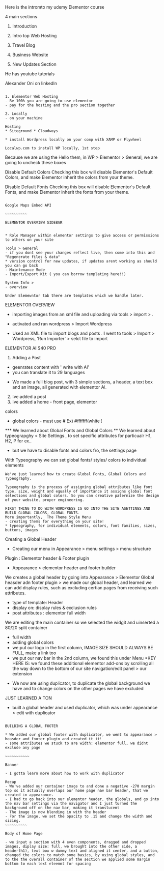 Here is the intromto my udemy Elementor course

4 main sections

1. Introduction

2. Intro top Web Hosting

3. Travel Blog

4. Business Website

5. New Updates Section

He has youtube tutorials 

Alexander Oni on linkedIn

~~~~~~~~~~~

1. Elementor Web Hosting
- Be 100% you are going to use elementor
- pay for the hosting and the pro section together

2. Locally
- on your machine

Hosting
* Siteground * Cloudways

* install Wordpress locally on your comp with XAMP or Flywheel

Localwp.com to install WP locally, 1st step

~~~~~~~~~~~~~~~~~~~~~~~~~~~~~~~~~~
Because we are using the Hello them, in WP > Elementor > General, we are going to uncheck these boxes 

Disable Default Colors	 Checking this box will disable Elementor's Default Colors, and make Elementor inherit the colors from your theme.

Disable Default Fonts	 Checking this box will disable Elementor's Default Fonts, and make Elementor inherit the fonts from your theme.
~~~~~~~~~~~~

Google Maps Embed API

~~~~~~~~~~

ELEMENTOR OVERVIEW SIDEBAR


* Role Manager within elementor settings to give access or permissions to others on your site

Tools > General
- if you dont see your changes reflect live, then come into this and "Regenerate files & data"
* version control for new updates, if updates arent working as should you can go back
- Maintenance Mode 
- Import/Export Kit ( you can borrow templating here!!)

System Info >
- overview

Under Elemewntor tab there are templates which we handle later.

~~~~~~~~~~~~~~~~~~~~~~~~~~~~~~

ELEMENTOR OVERVIEW

- importing images from an xml file and uploading via tools > import > .
- activated and ran wordpress > Import Wordpress

- Used an XML file to import blogs and posts . I went to tools > Import > Wordpress, 'Run Importer' > selct file to import 

ELEMENTOR AI $40 PRO
1. Adding a Post
- geenrates content with ' write with AI'
- you can translate it to 29 languages 
* We made a full blog post, with 3 simple sections, a header, a text box and an image, all generated with elementor AI.

2. Ive added a post
3. Ive added a home - front page, elementor

colors
- global colors - must use #
Ex) #fffffff(white )

*** We learned about Global Fonts and Global Colors
** We learned about typeograpghy < Site Settings , to set specific attributes for particualr H1, H2, P for ex..
- but we have to disable fonts and colors fro, the settings page

With Typeography we can set global fonts/ styles/ colors to individual elements

~~~~~~~~~~~~~~~~~~~~~~
We've just learned how to create Global Fonts, Global Colors and Typeography.

Typeography is the process of assigning global attributes like font type, size, weight and equally of importance it assigns global font selections and global colors. So you can creative paternize the design of your website, proper engineering.

FIRST THING TO DO WITH WORDPRESS IS GO INTO THE SITE ASETTINGS AND BUILD GLOBAL COLORS, GLOBAL FONTS.
More importantly,  The Theme Style Menu
- creating thems for everything on your site!
* typeography, for individual elements, colors, font families, sizes, buttons, images

~~~~~~~~~~~~~~~~~~~~~~~~~~~~~~~~~~~~~~~~~~~~~~~~~~~~~~~~~~~~~~~~~~~~~~~
Creating a Global Header
- Creating our menu in Appearance > menu settings > menu structure

Plugin : Elementor header & Footer plugin
- Appearance > elementor header and footer builder

We creates a global header by going into Appearance > Elementor Global heasder adn footer plugin > we made our global header, and learned we can add display rules, such as excluding certian pages from receiving such attributes.
- type of template: Header
- display on: display rules & exclusion rules
- post attributes : elementor full width

We are editing the main container so we selected the widgit and uinserted a 80/20 split container
- full width
- adding global colors 
- we put our logo in the first column, IMAGE SIZE SHOULD ALWAYS BE FULL, make a link too
- we put our nav bar in the 2nd column, we found this under Menu
*KEY HERE IS: we found these additional elementor add-ons by scrolling all the way down to the bottom of our site navigation/edit panel > our extension

* We now are using duplicator, to duplicate the global background we have and to change colors on the other pages we have excluded

JUST LEARNED A TON
- built a global header and used duplicator, which was under appearance > edit with duplicator

~~~~~~~~~~~~~~~~~~~~~~~~~~~~~~~~~~~~~~~~~~~~~~~~~~~~~~~~~~~

BUILDING A GLOBAL FOOTER

* We added our global footer with duplicator, we went to appearance > heasder and footer plugin and created it it!
- some attributes we stuck to are width: elementor full, we didnt exclude any page 

~~~~~~~~~~~

Banner

- I gotta learn more about how to work with duplicator

Recap
- We've added our container image to and done a negative -270 margin top so it actually overlaps our home page nav bar header, that we created in appearance. 
- I had to go back into our elementor header, the globals, and go into the nav bar settings via the navigator and I just turned the background off on the nav bar, making it translucent
- The image is now blending in with the header
- For the image, we set the opacity to .15 and change the width and sizing.
~~~~~~~~~~

Body of Home Page

- we input a section with 4 even components, dragged and dropped images, diplay size: full, we brought into the other side, a header(h1), text box w dummy text and aligned it center, and a button, changed the colors to match some basics, by using global styles, and to the the overall container of the section we applied some margin bottom to each text eleemnt for spacing